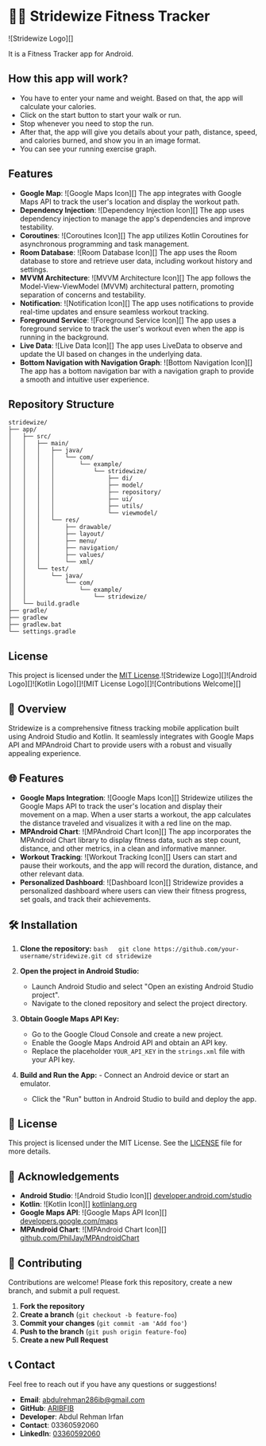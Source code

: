 # 🏃‍♀️ Stridewize Fitness Tracker

![Stridewize Logo][]

It is a Fitness Tracker app for Android.

## How this app will work?

- You have to enter your name and weight. Based on that, the app will calculate your calories.
- Click on the start button to start your walk or run.
- Stop whenever you need to stop the run.
- After that, the app will give you details about your path, distance, speed, and calories burned, and show you in an image format.
- You can see your running exercise graph.

## Features

- **Google Map**: ![Google Maps Icon][] The app integrates with Google Maps API to track the user's location and display the workout path.
- **Dependency Injection**: ![Dependency Injection Icon][] The app uses dependency injection to manage the app's dependencies and improve testability.
- **Coroutines**: ![Coroutines Icon][] The app utilizes Kotlin Coroutines for asynchronous programming and task management.
- **Room Database**: ![Room Database Icon][] The app uses the Room database to store and retrieve user data, including workout history and settings.
- **MVVM Architecture**: ![MVVM Architecture Icon][] The app follows the Model-View-ViewModel (MVVM) architectural pattern, promoting separation of concerns and testability.
- **Notification**: ![Notification Icon][] The app uses notifications to provide real-time updates and ensure seamless workout tracking.
- **Foreground Service**: ![Foreground Service Icon][] The app uses a foreground service to track the user's workout even when the app is running in the background.
- **Live Data**: ![Live Data Icon][] The app uses LiveData to observe and update the UI based on changes in the underlying data.
- **Bottom Navigation with Navigation Graph**: ![Bottom Navigation Icon][] The app has a bottom navigation bar with a navigation graph to provide a smooth and intuitive user experience.

## Repository Structure
```
stridewize/
├── app/
│   ├── src/
│   │   ├── main/
│   │   │   ├── java/
│   │   │   │   └── com/
│   │   │   │       └── example/
│   │   │   │           └── stridewize/
│   │   │   │               ├── di/
│   │   │   │               ├── model/
│   │   │   │               ├── repository/
│   │   │   │               ├── ui/
│   │   │   │               ├── utils/
│   │   │   │               └── viewmodel/
│   │   │   └── res/
│   │   │       ├── drawable/
│   │   │       ├── layout/
│   │   │       ├── menu/
│   │   │       ├── navigation/
│   │   │       ├── values/
│   │   │       └── xml/
│   │   └── test/
│   │       └── java/
│   │           └── com/
│   │               └── example/
│   │                   └── stridewize/
│   └── build.gradle
├── gradle/
├── gradlew
├── gradlew.bat
└── settings.gradle
```

## License

This project is licensed under the [MIT License](LICENSE).![Stridewize Logo][]![Android Logo][]![Kotlin Logo][]![MIT License Logo][]![Contributions Welcome][]

## 📱 Overview

Stridewize is a comprehensive fitness tracking mobile application built using Android Studio and Kotlin. It seamlessly integrates with Google Maps API and MPAndroid Chart to provide users with a robust and visually appealing experience.

## 🌐 Features

- **Google Maps Integration**: ![Google Maps Icon][] Stridewize utilizes the Google Maps API to track the user's location and display their movement on a map. When a user starts a workout, the app calculates the distance traveled and visualizes it with a red line on the map.
- **MPAndroid Chart**: ![MPAndroid Chart Icon][] The app incorporates the MPAndroid Chart library to display fitness data, such as step count, distance, and other metrics, in a clean and informative manner.
- **Workout Tracking**: ![Workout Tracking Icon][] Users can start and pause their workouts, and the app will record the duration, distance, and other relevant data.
- **Personalized Dashboard**: ![Dashboard Icon][] Stridewize provides a personalized dashboard where users can view their fitness progress, set goals, and track their achievements.

## 🛠️ Installation

1. **Clone the repository:**   ```bash   git clone https://github.com/your-username/stridewize.git
   cd stridewize   ```

2. **Open the project in Android Studio:**
   - Launch Android Studio and select "Open an existing Android Studio project".
   - Navigate to the cloned repository and select the project directory.

3. **Obtain Google Maps API Key:**
   - Go to the Google Cloud Console and create a new project.
   - Enable the Google Maps Android API and obtain an API key.
   - Replace the placeholder `YOUR_API_KEY` in the `strings.xml` file with your API key.

4. **Build and Run the App:**   - Connect an Android device or start an emulator.
   - Click the "Run" button in Android Studio to build and deploy the app.

## 📜 License

This project is licensed under the MIT License. See the [LICENSE](LICENSE) file for more details.

## 🙏 Acknowledgements

- **Android Studio**: ![Android Studio Icon][] [developer.android.com/studio](https://developer.android.com/studio)
- **Kotlin**: ![Kotlin Icon][] [kotlinlang.org](https://kotlinlang.org/)
- **Google Maps API**: ![Google Maps API Icon][] [developers.google.com/maps](https://developers.google.com/maps)
- **MPAndroid Chart**: ![MPAndroid Chart Icon][] [github.com/PhilJay/MPAndroidChart](https://github.com/PhilJay/MPAndroidChart)

## 🤝 Contributing

Contributions are welcome! Please fork this repository, create a new branch, and submit a pull request.

1. **Fork the repository**
2. **Create a branch** (`git checkout -b feature-foo`)
3. **Commit your changes** (`git commit -am 'Add foo'`)
4. **Push to the branch** (`git push origin feature-foo`)
5. **Create a new Pull Request**

## 📞 Contact

Feel free to reach out if you have any questions or suggestions!

- **Email**: abdulrehman286ib@gmail.com
- **GitHub**: [ARIBFIB]([https://github.com/your-username](https://github.com/ARIBFIB?tab=repositories))
- **Developer**:  Abdul Rehman Irfan
- **Contact**: 03360592060
- **LinkedIn**: [03360592060](https://www.linkedin.com/in/abdul-rehman-irfan-6454952a3/)

